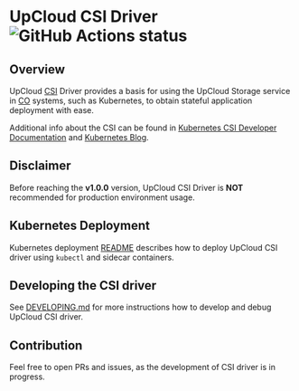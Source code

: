 # UpCloud CSI Driver ![GitHub Actions status](https://github.com/UpCloudLtd/upcloud-csi/actions/workflows/deploy.yml/badge.svg)

## Overview

UpCloud [CSI](https://github.com/container-storage-interface/spec) Driver provides a basis for using the UpCloud Storage
service in [CO](https://www.vmware.com/topics/glossary/content/container-orchestration.html) systems, such as
Kubernetes, to obtain stateful application deployment with ease.

Additional info about the CSI can be found
in [Kubernetes CSI Developer Documentation](https://kubernetes-csi.github.io/docs/)
and [Kubernetes Blog](https://kubernetes.io/blog/2019/01/15/container-storage-interface-ga/).

## Disclaimer

Before reaching the **v1.0.0** version, UpCloud CSI Driver is **NOT** recommended for production environment usage.

## Kubernetes Deployment

Kubernetes deployment [README](deploy/kubernetes/README.md) describes how to deploy UpCloud CSI driver using `kubectl` and sidecar containers.

## Developing the CSI driver

See [DEVELOPING.md](DEVELOPING.md) for more instructions how to develop and debug UpCloud CSI driver.

## Contribution

Feel free to open PRs and issues, as the development of CSI driver is in progress.
